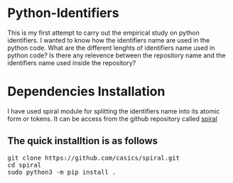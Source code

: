 # Python-Identifiers
This is my first attempt to carry out the empirical study on python identifiers. I wanted to know how the identifiers name are used in the python code. What are the different lenghts of identifiers name used in python code? Is there any relevence between the repository name and the identifiers name used inside the repository?

# Dependencies Installation
I have used spiral module for splitting the identifiers name into its atomic form or tokens.
It can be access from the github repository called [spiral](https://github.com/casics/spiral)

## The quick installtion is as follows
<pre>
git clone https://github.com/casics/spiral.git
cd spiral
sudo python3 -m pip install .
</pre>
